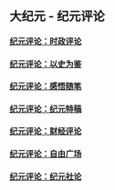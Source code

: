 ## 大纪元 - 纪元评论

#### [纪元评论：时政评论](indexes/nsc1025/README.md?01230330)
#### [纪元评论：以史为鉴](indexes/nsc1028/README.md?01230330)
#### [纪元评论：感悟随笔](indexes/nsc1035/README.md?01230330)
#### [纪元评论：纪元特稿](indexes/nsc424/README.md?01230330)
#### [纪元评论：财经评论](indexes/nsc1026/README.md?01230330)
#### [纪元评论：自由广场](indexes/nsc993/README.md?01230330)
#### [纪元评论：纪元社论](indexes/nsc422/README.md?01230330)
